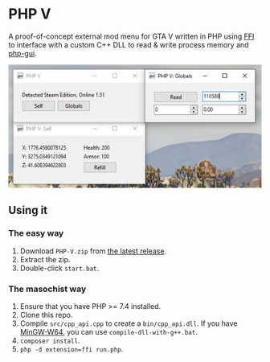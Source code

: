 # PHP V

A proof-of-concept external mod menu for GTA V written in PHP using [FFI](https://www.php.net/manual/en/book.ffi.php) to interface with a custom C++ DLL to read & write process memory and [php-gui](https://github.com/gabrielrcouto/php-gui).

![Screenshot](screenshot.png)

## Using it

### The easy way

1. Download `PHP-V.zip` from [the latest release](https://github.com/Sainan/PHP-V/releases).
2. Extract the zip.
3. Double-click `start.bat`.

### The masochist way

1. Ensure that you have PHP >= 7.4 installed.
2. Clone this repo.
3. Compile `src/cpp_api.cpp` to create a `bin/cpp_api.dll`. If you have [MinGW-W64](https://sourceforge.net/projects/mingw-w64/files/), you can use `compile-dll-with-g++.bat`.
4. `composer install`.
5. `php -d extension=ffi run.php`.
